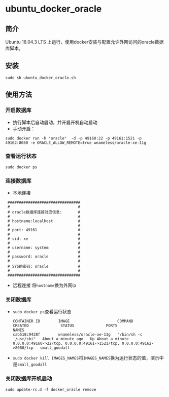 # ubuntu_docker_oracle

## 简介
Ubuntu 16.04.3 LTS 上运行，使用docker安装与配置允许外网访问的oracle数据库脚本。

## 安装
```
sudo sh ubuntu_docker_oracle.sh
```

## 使用方法

### 开启数据库
- 执行脚本后自动启动，并开启开机自动启动
- 手动开启：
```
sudo docker run -h "oracle"  -d -p 49160:22 -p 49161:1521 -p 49162:8080 -e ORACLE_ALLOW_REMOTE=true wnameless/oracle-xe-11g
```

### 查看运行状态
```
sudo docker ps
```

### 连接数据库
- 本地连接
```
 ################################
 #                              #
 # oracle数据库连接对应信息:       #
 #                              #
 # hostname:localhost           #
 #                              #
 # port: 49161                  #
 #                              #
 # sid: xe                      #
 #                              #
 # username: system             #
 #                              #
 # password: oracle             #
 #                              #
 # SYS的密码: oracle             #
 #                              #
 ################################ 
```
- 远程连接
 将`hostname`换为外网ip

### 关闭数据库
- `sudo docker ps`查看运行状态
    ```
    CONTAINER ID        IMAGE                     COMMAND                  CREATED              STATUS              PORTS                                                                     NAMES
    cab518c9428f        wnameless/oracle-xe-11g   "/bin/sh -c '/usr/sbi"   About a minute ago   Up About a minute   0.0.0.0:49160->22/tcp, 0.0.0.0:49161->1521/tcp, 0.0.0.0:49162->8080/tcp   small_goodall
    ```
- `sudo docker kill IMAGES_NAMES`将`IMAGES_NAMES`换为运行状态的值，演示中是`small_goodall`

### 关闭数据库开机启动
```
sudo update-rc.d -f docker_oracle remove
```
